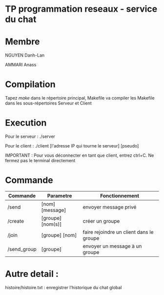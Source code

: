 # TP programmation reseaux - service du chat

# Membre
NGUYEN Danh-Lan

AMMARI Anass

# Compilation
Tapez $make$ dans le répertoire principal, Makefile va compiler les Makefile dans les sous-répertoires Serveur et Client

# Execution
Pour le serveur : ./server

Pour le client : ./client [l'adresse IP qui tourne le serveur] [pseudo]

IMPORTANT : Pour vous déconnecter en tant que client, entrez ctrl+C. Ne fermez pas le terminal directement
# Commande
Commande | Parametre | Fonctionnement
------------ | ------------- | -------------
/send | [nom] [message] | envoyer message privé
/create | [groupe] [nom(s)] | créer un groupe
/join | [groupe] [nom] | faire rejoindre un client dans le groupe
/send_group | [groupe] | envoyer un message à un groupe

# Autre detail :
histoire/histoire.txt : enregistrer l'historique du chat global
